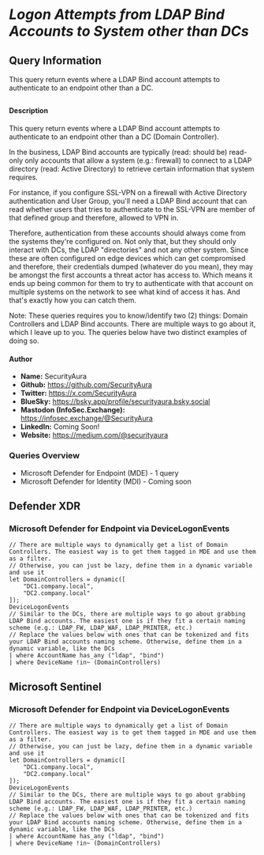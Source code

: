 # *Logon Attempts from LDAP Bind Accounts to System other than DCs*

## Query Information

This query return events where a LDAP Bind account attempts to authenticate to an endpoint other than a DC.

##

#### Description

This query return events where a LDAP Bind account attempts to authenticate to an endpoint other than a DC (Domain Controller).

In the business, LDAP Bind accounts are typically (read: should be) read-only only accounts that allow a system (e.g.: firewall) to connect to a LDAP directory (read: Active Directory) to retrieve certain information that system requires.

For instance, if you configure SSL-VPN on a firewall with Active Directory authentication and User Group, you'll need a LDAP Bind account that can read whether users that tries to authenticate to the SSL-VPN are member of that defined group and therefore, allowed to VPN in.

Therefore, authentication from these accounts should always come from the systems they're configured on. Not only that, but they should only interact with DCs, the LDAP "directories" and not any other system. Since these are often configured on edge devices which can get compromised and therefore, their credentials dumped (whatever do you mean), they may be amongst the first accounts a threat actor has access to. Which means it ends up being common for them to try to authenticate with that account on multiple systems on the network to see what kind of access it has. And that's exactly how you can catch them.

Note: These queries requires you to know/identify two (2) things: Domain Controllers and LDAP Bind accounts. There are multiple ways to go about it, which I leave up to you. The queries below have two distinct examples of doing so.

#### Author <Optional>
- **Name:** SecurityAura
- **Github:** https://github.com/SecurityAura
- **Twitter:** https://x.com/SecurityAura
- **BlueSky:** https://bsky.app/profile/securityaura.bsky.social
- **Mastodon (InfoSec.Exchange):** https://infosec.exchange/@SecurityAura
- **LinkedIn:** Coming Soon!
- **Website:** https://medium.com/@securityaura

### Queries Overview ###

- Microsoft Defender for Endpoint (MDE) - 1 query
- Microsoft Defender for Identity (MDI) - Coming soon

## Defender XDR ##
### Microsoft Defender for Endpoint via DeviceLogonEvents ###
```KQL
// There are multiple ways to dynamically get a list of Domain Controllers. The easiest way is to get them tagged in MDE and use them as a filter.
// Otherwise, you can just be lazy, define them in a dynamic variable and use it
let DomainControllers = dynamic([
    "DC1.company.local",
    "DC2.company.local"
]);
DeviceLogonEvents
// Similar to the DCs, there are multiple ways to go about grabbing LDAP Bind accounts. The easiest one is if they fit a certain naming scheme (e.g.: LDAP_FW, LDAP_WAF, LDAP_PRINTER, etc.)
// Replace the values below with ones that can be tokenized and fits your LDAP Bind accounts naming scheme. Otherwise, define them in a dynamic variable, like the DCs
| where AccountName has_any ("ldap", "bind")
| where DeviceName !in~ (DomainControllers)
```
## Microsoft Sentinel ##
### Microsoft Defender for Endpoint via DeviceLogonEvents ###
```KQL
// There are multiple ways to dynamically get a list of Domain Controllers. The easiest way is to get them tagged in MDE and use them as a filter.
// Otherwise, you can just be lazy, define them in a dynamic variable and use it
let DomainControllers = dynamic([
    "DC1.company.local",
    "DC2.company.local"
]);
DeviceLogonEvents
// Similar to the DCs, there are multiple ways to go about grabbing LDAP Bind accounts. The easiest one is if they fit a certain naming scheme (e.g.: LDAP_FW, LDAP_WAF, LDAP_PRINTER, etc.)
// Replace the values below with ones that can be tokenized and fits your LDAP Bind accounts naming scheme. Otherwise, define them in a dynamic variable, like the DCs
| where AccountName has_any ("ldap", "bind")
| where DeviceName !in~ (DomainControllers)
```
